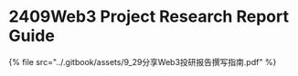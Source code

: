 # 2409Web3 Project Research Report Guide

{% file src="../.gitbook/assets/9_29分享Web3投研报告撰写指南.pdf" %}
